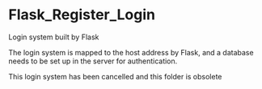 # Flask_Register_Login
Login system built by Flask

The login system is mapped to the host address by Flask, and a database needs to be set up in the server for authentication.

This login system has been cancelled and this folder is obsolete

